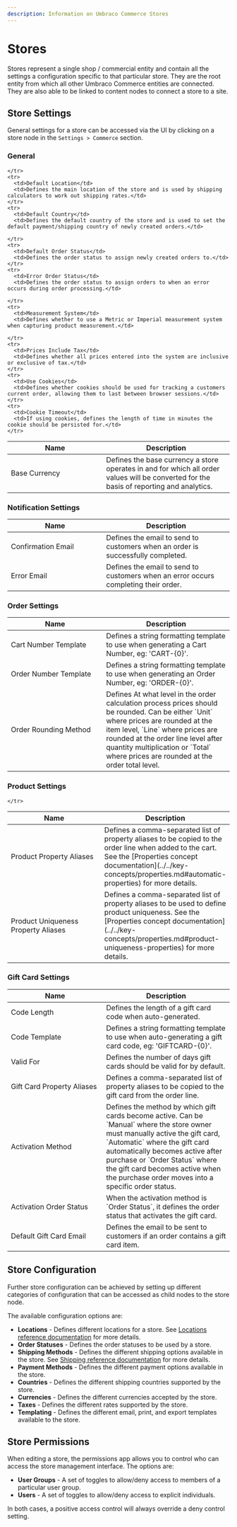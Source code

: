```yaml
---
description: Information on Umbraco Commerce Stores
---
```


# Stores

Stores represent a single shop / commercial entity and contain all the settings a configuration specific to that particular store. They are the root entity from which all other Umbraco Commerce entities are connected. They are also able to be linked to content nodes to connect a store to a site.

## Store Settings

General settings for a store can be accessed via the UI by clicking on a store node in the `Settings > Commerce` section.

### General

<table>
  <thead>
    <tr>
      <th width="200">Name</th>
      <th>Description</th>
    </tr>
  </thead>
  <tbody>
    <tr>
      <td>Base Currency</td>
      <td>Defines the base currency a store operates in and for which all order values will be converted for the basis of reporting and analytics.</td>

    </tr>
    <tr>
      <td>Default Location</td>
      <td>Defines the main location of the store and is used by shipping calculators to work out shipping rates.</td>
    </tr>
    <tr>
      <td>Default Country</td>
      <td>Defines the default country of the store and is used to set the default payment/shipping country of newly created orders.</td>

    </tr>
    <tr>
      <td>Default Order Status</td>
      <td>Defines the order status to assign newly created orders to.</td>
    </tr>
    <tr>
      <td>Error Order Status</td>
      <td>Defines the order status to assign orders to when an error occurs during order processing.</td>

    </tr>
    <tr>
      <td>Measurement System</td>
      <td>Defines whether to use a Metric or Imperial measurement system when capturing product measurement.</td>

    </tr>
    <tr>
      <td>Prices Include Tax</td>
      <td>Defines whether all prices entered into the system are inclusive or exclusive of tax.</td>
    </tr>
    <tr>
      <td>Use Cookies</td>
      <td>Defines whether cookies should be used for tracking a customers current order, allowing them to last between browser sessions.</td>
    </tr>
    <tr>
      <td>Cookie Timeout</td>
      <td>If using cookies, defines the length of time in minutes the cookie should be persisted for.</td>
    </tr>
  </tbody>
</table>

### Notification Settings

<table>
  <thead>
    <tr>
      <th width="200">Name</th>
      <th>Description</th>
    </tr>
  </thead>
  <tbody>
    <tr>
      <td>Confirmation Email</td>
      <td>Defines the email to send to customers when an order is successfully completed.</td>
    </tr>
    <tr>
      <td>Error Email</td>
      <td>Defines the email to send to customers when an error occurs completing their order.</td>
    </tr>
  </tbody>
</table>

### Order Settings

<table>
  <thead>
    <tr>
      <th width="200">Name</th>
      <th>Description</th>
    </tr>
  </thead>
  <tbody>
    <tr>
      <td>Cart Number Template</td>
      <td>Defines a string formatting template to use when generating a Cart Number, eg: 'CART-{0}'.</td>
    </tr>
    <tr>
      <td>Order Number Template</td>
      <td>Defines a string formatting template to use when generating an Order Number, eg: 'ORDER-{0}'.</td>
    </tr>
    <tr>
      <td>Order Rounding Method</td>
      <td>Defines At what level in the order calculation process prices should be rounded. Can be either `Unit` where prices are rounded at the item level, `Line` where prices are rounded at the order line level after quantity multiplication or `Total` where prices are rounded at the order total level.</td>
    </tr>
  </tbody>
</table>

### Product Settings

<table>
  <thead>
    <tr>
      <th width="200">Name</th>
      <th>Description</th>
    </tr>
  </thead>
  <tbody>
    <tr>
      <td>Product Property Aliases</td>
      <td>Defines a comma-separated list of property aliases to be copied to the order line when added to the cart. See the [Properties concept documentation](../../key-concepts/properties.md#automatic-properties) for more details.</td>
    </tr>
    <tr>
      <td>Product Uniqueness Property Aliases</td>
      <td>Defines a comma-separated list of property aliases to be used to define product uniqueness. See the [Properties concept documentation](../../key-concepts/properties.md#product-uniqueness-properties) for more details.</td>

    </tr>
  </tbody>
</table>

### Gift Card Settings

<table>
  <thead>
    <tr>
      <th width="200">Name</th>
      <th>Description</th>
    </tr>
  </thead>
  <tbody>
    <tr>
      <td>Code Length</td>
      <td>Defines the length of a gift card code when auto-generated.</td>
    </tr>
    <tr>
      <td>Code Template</td>
      <td>Defines a string formatting template to use when auto-generating a gift card code, eg: 'GIFTCARD-{0}'.</td>
    </tr>
    <tr>
      <td>Valid For</td>
      <td>Defines the number of days gift cards should be valid for by default.</td>
    </tr>
    <tr>
      <td>Gift Card Property Aliases</td>
      <td>Defines a comma-separated list of property aliases to be copied to the gift card from the order line.</td>
    </tr>
    <tr>
      <td>Activation Method</td>
      <td>Defines the method by which gift cards become active. Can be `Manual` where the store owner must manually active the gift card, `Automatic` where the gift card automatically becomes active after purchase or `Order Status` where the gift card becomes active when the purchase order moves into a specific order status.</td>
    </tr>
    <tr>
      <td>Activation Order Status</td>
      <td>When the activation method is `Order Status`, it defines the order status that activates the gift card.</td>
    </tr>
    <tr>
      <td>Default Gift Card Email</td>
      <td>Defines the email to be sent to customers if an order contains a gift card item.</td>
    </tr>
  </tbody>
</table>

## Store Configuration

Further store configuration can be achieved by setting up different categories of configuration that can be accessed as child nodes to the store node.

The available configuration options are:

* **Locations** - Defines different locations for a store. See [Locations reference documentation](../locations/README.md) for more details.
* **Order Statuses** - Defines the order statuses to be used by a store.
* **Shipping Methods** - Defines the different shipping options available in the store. See [Shipping reference documentation](../shipping/README.md) for more details.
* **Payment Methods** - Defines the different payment options available in the store.
* **Countries** - Defines the different shipping countries supported by the store.
* **Currencies** - Defines the different currencies accepted by the store.
* **Taxes** - Defines the different rates supported by the store.
* **Templating** - Defines the different email, print, and export templates available to the store.

## Store Permissions

When editing a store, the permissions app allows you to control who can access the store management interface. The options are:

* **User Groups** - A set of toggles to allow/deny access to members of a particular user group.
* **Users** - A set of toggles to allow/deny access to explicit individuals.

In both cases, a positive access control will always override a deny control setting.